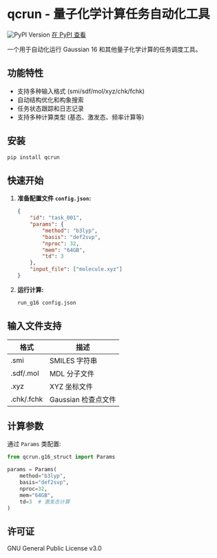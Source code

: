 # qcrun - 量子化学计算任务自动化工具

![PyPI Version](https://img.shields.io/pypi/v/qcrun.svg)
[在 PyPI 查看](https://pypi.python.org/pypi/qcrun)

一个用于自动化运行 Gaussian 16 和其他量子化学计算的任务调度工具。

## 功能特性

* 支持多种输入格式 (smi/sdf/mol/xyz/chk/fchk)
* 自动结构优化和构象搜索
* 任务状态跟踪和日志记录
* 支持多种计算类型 (基态、激发态、频率计算等)

## 安装

```bash
pip install qcrun
```

## 快速开始

1. **准备配置文件 `config.json`:**

   ```json
   {
       "id": "task_001",
       "params": {
           "method": "b3lyp",
           "basis": "def2svp",
           "nproc": 32,
           "mem": "64GB",
           "td": 3
       },
       "input_file": ["molecule.xyz"]
   }
   ```

2. **运行计算:**

   ```bash
   run_g16 config.json
   ```

## 输入文件支持

| 格式         | 描述             |
| ---------- | -------------- |
| .smi       | SMILES 字符串     |
| .sdf/.mol  | MDL 分子文件       |
| .xyz       | XYZ 坐标文件       |
| .chk/.fchk | Gaussian 检查点文件 |

## 计算参数

通过 `Params` 类配置:

```python
from qcrun.g16_struct import Params

params = Params(
    method="b3lyp",
    basis="def2svp",
    nproc=32,
    mem="64GB",
    td=3  # 激发态计算
)
```


## 许可证

GNU General Public License v3.0

